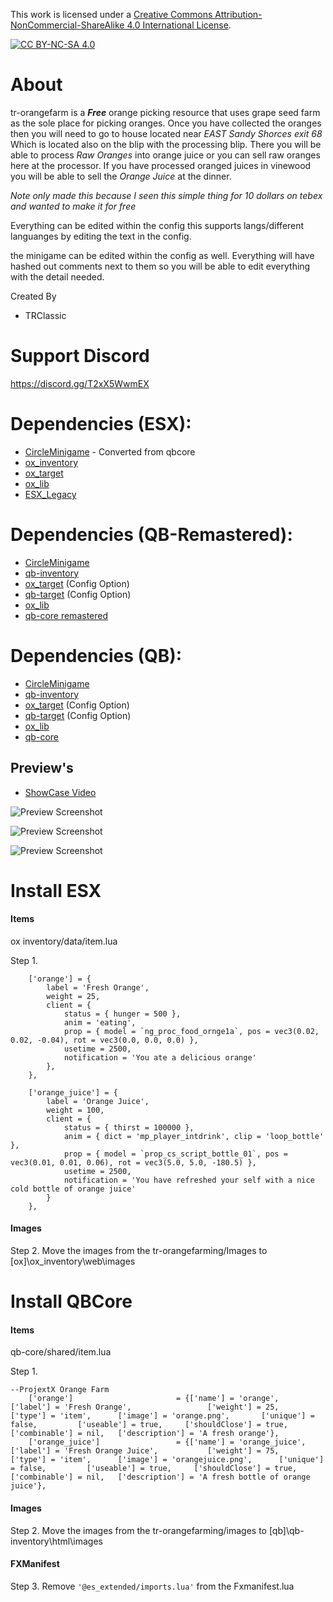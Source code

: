 This work is licensed under a [Creative Commons Attribution-NonCommercial-ShareAlike 4.0
International License][cc-by-nc-sa].

[![CC BY-NC-SA 4.0][cc-by-nc-sa-image]][cc-by-nc-sa]

[cc-by-nc-sa]: http://creativecommons.org/licenses/by-nc-sa/4.0/
[cc-by-nc-sa-image]: https://licensebuttons.net/l/by-nc-sa/4.0/88x31.png
[cc-by-nc-sa-shield]: https://img.shields.io/badge/License-CC%20BY--NC--SA%204.0-lightgrey.svg

# About
tr-orangefarm is a ***Free*** orange picking resource that uses grape seed farm as the sole place for picking oranges. Once you have collected the oranges then you will need to go to house located near *EAST Sandy Shorces exit 68* Which is located also on the blip with the processing blip. There you will be able to process *Raw Oranges*  into orange juice or you can sell raw oranges here at the processor. If you have processed oranged juices in vinewood you will be able to sell the *Orange Juice* at the dinner.

*Note only made this because I seen this simple thing for 10 dollars on tebex and wanted to make it for free*

Everything can be edited within the config this supports langs/different languanges by editing the text in the config.

the minigame can be edited within the config as well. Everything will have hashed out comments next to them so you will be able to edit everything with the detail needed.

Created By
- TRClassic

# Support Discord
https://discord.gg/T2xX5WwmEX

# Dependencies (ESX):
- [CircleMinigame](https://github.com/trclassic92/CircleMinigame) - Converted from qbcore
- [ox_inventory](https://github.com/overextended/ox_inventory)
- [ox_target](https://github.com/overextended/ox_target)
- [ox_lib](https://github.com/overextended/ox_lib)
- [ESX_Legacy](https://github.com/esx-framework/esx-legacy)

# Dependencies (QB-Remastered):
- [CircleMinigame](https://github.com/trclassic92/CircleMinigame)
- [qb-inventory](https://github.com/QBCore-Remastered/qb-inventory)
- [ox_target](https://github.com/overextended/ox_target) (Config Option)
- [qb-target](https://github.com/qbcore-framework/qb-target) (Config Option)
- [ox_lib](https://github.com/overextended/ox_lib)
- [qb-core remastered](https://github.com/qbcore-framework/qb-core)

# Dependencies (QB):
- [CircleMinigame](https://github.com/trclassic92/CircleMinigame)
- [qb-inventory](https://github.com/qbcore-framework/qb-inventory)
- [ox_target](https://github.com/overextended/ox_target) (Config Option)
- [qb-target](https://github.com/qbcore-framework/qb-target) (Config Option)
- [ox_lib](https://github.com/overextended/ox_lib)
- [qb-core](https://github.com/qbcore-framework/qb-core)

## Preview's
- [ShowCase Video](https://youtu.be/KFj_WiAhp0s)

![Preview Screenshot](https://i.imgur.com/NOHlypk.jpeg)

![Preview Screenshot](https://i.imgur.com/rZJbpVo.jpeg)

![Preview Screenshot](https://i.imgur.com/6kPzfKv.jpeg)


# Install ESX
#### Items

ox inventory/data/item.lua

Step 1.
```
	['orange'] = {
		label = 'Fresh Orange',
		weight = 25,
		client = {
			status = { hunger = 500 },
			anim = 'eating',
			prop = { model = `ng_proc_food_ornge1a`, pos = vec3(0.02, 0.02, -0.04), rot = vec3(0.0, 0.0, 0.0) },
			usetime = 2500,
			notification = 'You ate a delicious orange'
		},
	},

	['orange_juice'] = {
		label = 'Orange Juice',
		weight = 100,
		client = {
			status = { thirst = 100000 },
			anim = { dict = 'mp_player_intdrink', clip = 'loop_bottle' },
			prop = { model = `prop_cs_script_bottle_01`, pos = vec3(0.01, 0.01, 0.06), rot = vec3(5.0, 5.0, -180.5) },
			usetime = 2500,
			notification = 'You have refreshed your self with a nice cold bottle of orange juice'
		}
	},

```

#### Images

Step 2. Move the images from the tr-orangefarming/Images to \[ox]\ox_inventory\web\images

# Install QBCore
#### Items

qb-core/shared/item.lua

Step 1.
```
--ProjextX Orange Farm
	['orange'] 						 = {['name'] = 'orange', 						['label'] = 'Fresh Orange', 				['weight'] = 25, 		['type'] = 'item', 		['image'] = 'orange.png', 		['unique'] = false, 		['useable'] = true, 	['shouldClose'] = true,	   ['combinable'] = nil,   ['description'] = 'A fresh orange'},
	['orange_juice'] 			 	 = {['name'] = 'orange_juice', 					['label'] = 'Fresh Orange Juice', 			['weight'] = 75, 		['type'] = 'item', 		['image'] = 'orangejuice.png', 		['unique'] = false, 		['useable'] = true, 	['shouldClose'] = true,	   ['combinable'] = nil,   ['description'] = 'A fresh bottle of orange juice'},
```
#### Images

Step 2. Move the images from the tr-orangefarming/images to [qb]\qb-inventory\html\images

#### FXManifest

Step 3. Remove `'@es_extended/imports.lua'` from the Fxmanifest.lua
